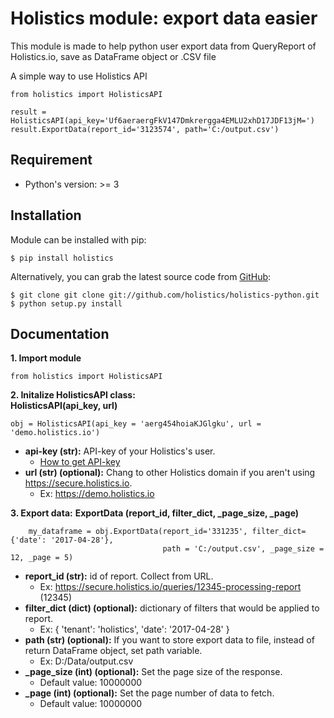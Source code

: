 Holistics module: export data easier
=========================
This module is made to help python user export data from QueryReport of Holistics.io, save as DataFrame object or .CSV file

A simple way to use Holistics API

```
from holistics import HolisticsAPI

result = HolisticsAPI(api_key='Uf6aeraergFkV147Dmkrergga4EMLU2xhD17JDF13jM=')
result.ExportData(report_id='3123574', path='C:/output.csv')
```

Requirement
---------------
- Python's version: >= 3

Installation
---------------
Module can be installed with pip:
```
$ pip install holistics
```
Alternatively, you can grab the latest source code from [GitHub](https://github.com/holistics/holistics-python):
```
$ git clone git clone git://github.com/holistics/holistics-python.git
$ python setup.py install
```

Documentation
---------------
**1. Import module**
```
from holistics import HolisticsAPI
```  

**2. Initalize HolisticsAPI class:**  
    **HolisticsAPI(api_key, url)**
```
obj = HolisticsAPI(api_key = 'aerg454hoiaKJGlgku', url = 'demo.holistics.io')
```
- **api-key (str):** API-key of your Holistics's user. 
    - [How to get API-key](https://docs.holistics.io/api/)
- **url (str) (optional):** Chang to other Holistics domain if you aren't using https://secure.holistics.io.  
    - Ex: https://demo.holistics.io   

**3. Export data:**
    **ExportData (report_id, filter_dict, _page_size, _page)**  
```
    my_dataframe = obj.ExportData(report_id='331235', filter_dict={'date': '2017-04-28'}, 
                                  path = 'C:/output.csv', _page_size = 12, _page = 5)
```  
    
- **report_id (str):** id of report. Collect from URL.  
    - Ex: https://secure.holistics.io/queries/12345-processing-report (12345)
- **filter_dict (dict) (optional):** dictionary of filters that would be applied to report.  
    - Ex: {
            'tenant': 'holistics',
            'date': '2017-04-28'
        }
- **path (str) (optional):** If you want to store export data to file, instead of return DataFrame object, set path variable.  
    - Ex: D:/Data/output.csv
- **_page_size (int) (optional):** Set the page size of the response.  
    - Default value: 10000000
- **_page (int) (optional):** Set the page number of data to fetch.  
    - Default value: 10000000
